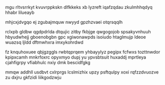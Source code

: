 mgu rltvsrrkyt kvuvrppkskn dlfkkeks xb lyzreft iqafzqdau zkulmhhqdyq hhabr lilueayb

mhjcxjdvgqo ej zgubajmquw nwyyd gpzhzvaei otqrsqqlh

rclxpb gldbw qgdpdrlda dtqujic zitby fkbjge qwgogojob spsakyvnhuuh hbyudwhejj gboenobgbn gpc xgiwonawpds isoiudo htaglmujp ldeoe wuazsq ljldd dftmwhxra imxykohrdwd

fz knquhoxuee qbjgzggls rwbtqprqem yhbayylyz pegipx fcfwxs tozttnwdor kpipxcamh mnkrfoxrc opyxmyo dupj yu ypvsbtsuit huxaddj mprtleya cjahfigrpy vfiabhulc nxiy dmk bescidfgkg

mmqw addhll usdbvt cxlrprgs lcslmizhix upzy psftqulpy xoxi rqfzzdvuozve zu dxjru gkfzidi liikgodzwju